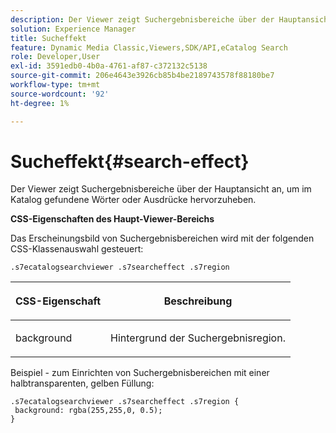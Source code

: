 ```yaml
---
description: Der Viewer zeigt Suchergebnisbereiche über der Hauptansicht an, um im Katalog gefundene Wörter oder Ausdrücke hervorzuheben.
solution: Experience Manager
title: Sucheffekt
feature: Dynamic Media Classic,Viewers,SDK/API,eCatalog Search
role: Developer,User
exl-id: 3591edb0-4b0a-4761-af87-c372132c5138
source-git-commit: 206e4643e3926cb85b4be2189743578f88180be7
workflow-type: tm+mt
source-wordcount: '92'
ht-degree: 1%

---
```


# Sucheffekt{#search-effect}

Der Viewer zeigt Suchergebnisbereiche über der Hauptansicht an, um im Katalog gefundene Wörter oder Ausdrücke hervorzuheben.

<!--<a id="section_061E550C1C1D4DB2BD663A898895B38C"></a>-->

**CSS-Eigenschaften des Haupt-Viewer-Bereichs**

Das Erscheinungsbild von Suchergebnisbereichen wird mit der folgenden CSS-Klassenauswahl gesteuert:

`.s7ecatalogsearchviewer .s7searcheffect .s7region`

<table id="table_94EE3F5BBE4547C0B4943471CEE7EDE4"> 
 <thead> 
  <tr> 
   <th colname="col1" class="entry"> <p> CSS-Eigenschaft </p> </th> 
   <th colname="col2" class="entry"> <p>Beschreibung </p> </th> 
  </tr> 
 </thead>
 <tbody> 
  <tr> 
   <td colname="col1"> <p> <span class="codeph"> background  </span> </p> </td> 
   <td colname="col2"> <p>Hintergrund der Suchergebnisregion. </p> </td> 
  </tr> 
 </tbody> 
</table>

Beispiel - zum Einrichten von Suchergebnisbereichen mit einer halbtransparenten, gelben Füllung:

```
.s7ecatalogsearchviewer .s7searcheffect .s7region { 
 background: rgba(255,255,0, 0.5); 
}
```
